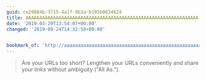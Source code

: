 ```yaml
---
guid: ce29884b-3715-4a1f-9b3a-b195b0634624
title: AAAAAAAAAAAAAAAAAAAAAAAAAAAAAAAAAAAAAAAAAAAAAAAAAAAAAAAAAAAAAAA
date: '2019-03-29T13:54:07+00:00'
changed: '2019-09-24T14:32:58+00:00'


bookmark_of: 'http://aaaaaaaaaaaaaaaaaaaaaaaaaaaaaaaaaaaaaaaaaaaaaaaaaaaaaaaaaaaaaaa.com/'
---
```


> Are your URLs too short? Lengthen your URLs conveniently and share your links without ambiguity ("All As.").
